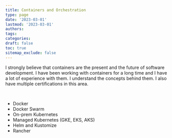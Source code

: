 ```yaml
---
title: Containers and Orchestration
type: page
date: '2023-03-01'
lastmod: '2023-03-01'
authors:
tags:
categories:
draft: false
toc: true
sitemap_exclude: false
---
```


<div class="bg-secondary-bg rounded px-6 py-6">

I strongly believe that containers are the present and the future of software development. I have been working with
containers for a long time and I have a lot of experience with them. I understand the concepts behind them.
I also have multiple certifications in this area.

<!--more-->
<br>

- Docker
- Docker Swarm
- On-prem Kubernetes
- Managed Kubernetes (GKE, EKS, AKS)
- Helm and Kustomize
- Rancher

</div>
